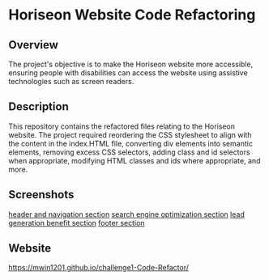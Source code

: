 # Horiseon Website Code Refactoring

## Overview
The project's objective is to make the Horiseon website more accessible, ensuring people with disabilities can access the website using assistive technologies such as screen readers.

## Description
This repository contains the refactored files relating to the Horiseon website. The project required reordering the CSS stylesheet to align with the content in the index.HTML file, converting div elements into semantic elements, removing excess CSS selectors, adding class and id selectors when appropriate, modifying HTML classes and ids where appropriate, and more.

## Screenshots
[header and navigation section](./assets/images/Header-and-Nav.jpg)
[search engine optimization section](./assets/images/Content.jpg)
[lead generation benefit section](./assets/images/Benefit.jpg)
[footer section](./assets/images/Footer.jpg)

## Website
https://mwin1201.github.io/challenge1-Code-Refactor/

